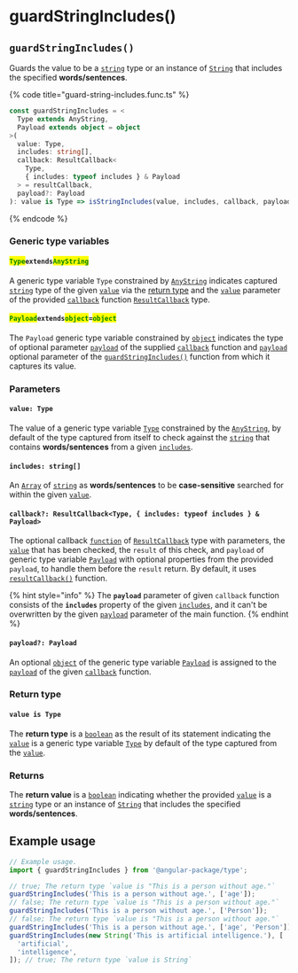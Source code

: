 # guardStringIncludes()

## `guardStringIncludes()`

Guards the value to be a [`string`](https://developer.mozilla.org/en-US/docs/Web/JavaScript/Reference/Global\_Objects/String) type or an instance of [`String`](https://developer.mozilla.org/en-US/docs/Web/JavaScript/Reference/Global\_Objects/String) that includes the specified **words/sentences**.

{% code title="guard-string-includes.func.ts" %}
```typescript
const guardStringIncludes = <
  Type extends AnyString,
  Payload extends object = object
>(
  value: Type,
  includes: string[],
  callback: ResultCallback<
    Type,
    { includes: typeof includes } & Payload
  > = resultCallback,
  payload?: Payload
): value is Type => isStringIncludes(value, includes, callback, payload);
```
{% endcode %}

### Generic type variables

#### <mark style="color:green;">**`Type`**</mark>**`extends`**<mark style="color:green;">**`AnyString`**</mark>

A generic type variable `Type` constrained by [`AnyString`](../types/anystring.md) indicates captured [`string`](https://www.typescriptlang.org/docs/handbook/basic-types.html#string) type of the given [`value`](guardstringincludes.md#value-type) via the [return type](guardstringincludes.md#return-type) and the [`value`](../types/resultcallback.md#value-value) parameter of the provided [`callback`](guardstringincludes.md#callback-resultcallback-less-than-type-includes-typeof-includes-and-payload-greater-than) function [`ResultCallback`](../types/resultcallback.md) type.

#### <mark style="color:green;">**`Payload`**</mark>**`extends`**<mark style="color:green;">**`object`**</mark>**`=`**<mark style="color:green;">**`object`**</mark>

The `Payload` generic type variable constrained by [`object`](https://www.typescriptlang.org/docs/handbook/basic-types.html#object) indicates the type of optional parameter [`payload`](../types/resultcallback.md#payload-payload) of the supplied [`callback`](guardstringincludes.md#callback-resultcallback-less-than-type-includes-typeof-includes-and-payload-greater-than) function and [`payload`](guardstringincludes.md#payload-payload) optional parameter of the [`guardStringIncludes()`](guardstringincludes.md#guardstringincludes) function from which it captures its value.

### Parameters

#### `value: Type`

The value of a generic type variable [`Type`](guardstringincludes.md#typeextendsanystring) constrained by the [`AnyString`](../types/anystring.md), by default of the type captured from itself to check against the [`string`](https://developer.mozilla.org/en-US/docs/Web/JavaScript/Reference/Global\_Objects/String) that contains **words/sentences** from a given [`includes`](guardstringincludes.md#includes-string).

#### `includes: string[]`

An [`Array`](https://developer.mozilla.org/en-US/docs/Web/JavaScript/Reference/Global\_Objects/Array) of [`string`](https://developer.mozilla.org/en-US/docs/Web/JavaScript/Reference/Global\_Objects/String) as **words/sentences** to be **case-sensitive** searched for within the given [`value`](guardstringincludes.md#value-type).

#### `callback?: ResultCallback<Type, { includes: typeof includes } & Payload>`

The optional callback [`function`](https://developer.mozilla.org/en-US/docs/Web/JavaScript/Guide/Functions) of [`ResultCallback`](../types/resultcallback.md) type with parameters, the [`value`](guardstringincludes.md#value-type) that has been checked, the `result` of this check, and `payload` of generic type variable [`Payload`](guardstringincludes.md#payloadextendsobject) with optional properties from the provided `payload`, to handle them before the `result` return. By default, it uses [`resultCallback()`](../helper/resultcallback.md) function.

{% hint style="info" %}
The **`payload`** parameter of given `callback` function consists of the **`includes`** property of the given [`includes`](guardstringincludes.md#includes-string), and it can't be overwritten by the given [`payload`](guardstringincludes.md#payload-payload) parameter of the main function.
{% endhint %}

#### `payload?: Payload`

An optional [`object`](https://developer.mozilla.org/en-US/docs/Web/JavaScript/Reference/Global\_Objects/Object) of the generic type variable [`Payload`](guardstringincludes.md#payloadextendsobject-object) is assigned to the [`payload`](../types/resultcallback.md#payload-payload) of the given [`callback`](guardstringincludes.md#callback-resultcallback-less-than-type-includes-typeof-includes-and-payload-greater-than) function.

### Return type

#### `value is Type`

The **return type** is a [`boolean`](https://www.typescriptlang.org/docs/handbook/basic-types.html#boolean) as the result of its statement indicating the [`value`](guardstringincludes.md#value-type) is a generic type variable [`Type`](guardstringincludes.md#typeextendsanystring) by default of the type captured from the [`value`](guardstringincludes.md#value-type).

### Returns

The **return value** is a [`boolean`](https://www.typescriptlang.org/docs/handbook/basic-types.html#boolean) indicating whether the provided [`value`](guardstringincludes.md#value-type) is a [`string`](https://developer.mozilla.org/en-US/docs/Web/JavaScript/Reference/Global\_Objects/String) type or an instance of [`String`](https://developer.mozilla.org/en-US/docs/Web/JavaScript/Reference/Global\_Objects/String) that includes the specified **words/sentences**.

## Example usage

```typescript
// Example usage.
import { guardStringIncludes } from '@angular-package/type';

// true; The return type `value is "This is a person without age."`
guardStringIncludes('This is a person without age.', ['age']);
// false; The return type `value is "This is a person without age."`
guardStringIncludes('This is a person without age.', ['Person']);
// false; The return type `value is "This is a person without age."`
guardStringIncludes('This is a person without age.', ['age', 'Person']);
guardStringIncludes(new String('This is artificial intelligence.'), [
  'artificial',
  'intelligence',
]); // true; The return type `value is String`
```
